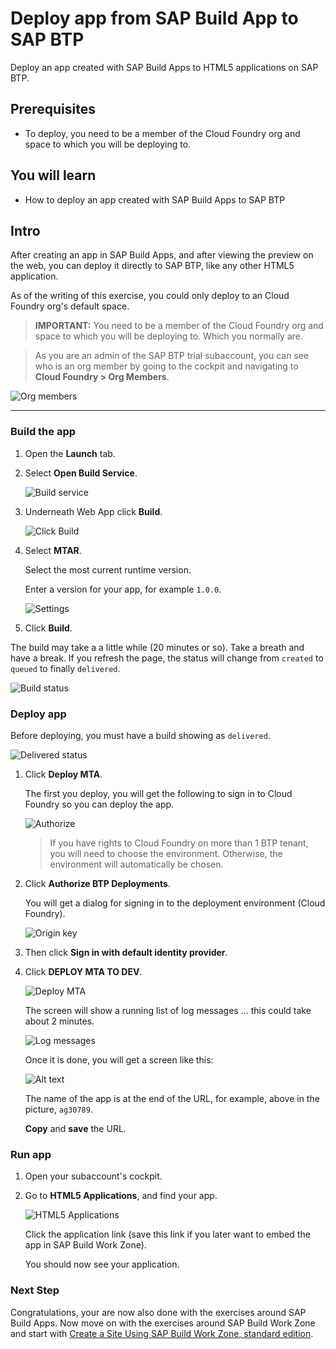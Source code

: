 # Deploy app from SAP Build App to SAP BTP
<!-- description --> Deploy an app created with SAP Build Apps to HTML5 applications on SAP BTP.

 
## Prerequisites
- To deploy, you need to be a member of the Cloud Foundry org and space to which you will be deploying to.


## You will learn
- How to deploy an app created with SAP Build Apps to SAP BTP



## Intro
After creating an app in SAP Build Apps, and after viewing the preview on the web, you can deploy it directly to SAP BTP, like any other HTML5 application.

As of the writing of this exercise, you could only deploy to an Cloud Foundry org's default space.

>**IMPORTANT:** You need to be a member of the Cloud Foundry org and space to which you will be deploying to. Which you normally are.

>As you are an admin of the SAP BTP trial subaccount, you can see who is an org member by going to the cockpit and navigating to **Cloud Foundry > Org Members**.

![Org members](CForgmemember.png)


---


### Build the app
1. Open the **Launch** tab.
   
2. Select **Open Build Service**.
   
    ![Build service](build1.png)


3. Underneath Web App click **Build**.

    ![Click Build](build1a.png)

4. Select **MTAR**.
   
    Select the most current runtime version.

    Enter a version for your app, for example `1.0.0`.

    ![Settings](build2.png)

5. Click **Build**.

The build may take a a little while (20 minutes or so). Take a breath and have a break.
If you refresh the page, the status will change from `created` to `queued` to finally `delivered`.

![Build status](build3.png)

### Deploy app
Before deploying, you must have a build showing as `delivered`.

![Delivered status](deploy1.png)

1. Click **Deploy MTA**.

    The first you deploy, you will get the following to sign in to Cloud Foundry so you can deploy the app.

    ![Authorize](deploy2.png)

    >If you have rights to Cloud Foundry on more than 1 BTP tenant, you will need to choose the environment. Otherwise, the environment will automatically be chosen. 

2. Click **Authorize BTP Deployments**.

    You will get a dialog for signing in to the deployment environment (Cloud Foundry).
    
    ![Origin key](originkey.png)


3. Then click **Sign in with default identity provider**.
    
4. Click **DEPLOY MTA TO DEV**.

    ![Deploy MTA](deploy5.png)

    The screen will show a running list of log messages ... this could take about 2 minutes.

    ![Log messages](deploy6.png)

    Once it is done, you will get a screen like this:

    ![Alt text](deploy7.png)

    The name of the app is at the end of the URL, for example, above in the picture, `ag30789`.

    **Copy** and **save** the URL.

### Run app
1. Open your subaccount's cockpit.

2. Go to **HTML5 Applications**, and find your app.

    ![HTML5 Applications](run1.png)

    Click the application link (save this link if you later want to embed the app in SAP Build Work Zone).

    You should now see your application. 

### Next Step
Congratulations, your are now also done with the exercises around SAP Build Apps.
Now move on with the exercises around SAP Build Work Zone and start with [Create a Site Using SAP Build Work Zone, standard edition](/exercises/3_Build_Work_Zone/1_cp-portal-cloud-foundry-create-sitelaunchpad/cp-portal-cloud-foundry-create-sitelaunchpad.md).

